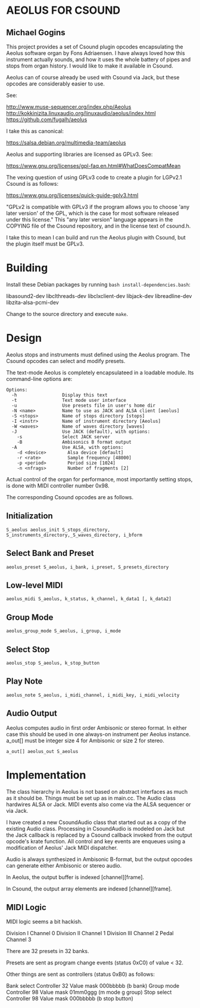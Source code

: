 # AEOLUS FOR CSOUND
## Michael Gogins

This project provides a set of Csound plugin opcodes encapsulating the 
Aeolus software organ by Fons Adriaensen. I have always loved how this 
instrument actually sounds, and how it uses the whole battery of pipes and 
stops from organ history. I would like to make it available in Csound.

Aeolus can of course already be used with Csound via Jack, but these 
opcodes are considerably easier to use.

See:

http://www.muse-sequencer.org/index.php/Aeolus
http://kokkinizita.linuxaudio.org/linuxaudio/aeolus/index.html
https://github.com/fugalh/aeolus

I take this as canonical:

https://salsa.debian.org/multimedia-team/aeolus

Aeolus and supporting libraries are licensed as GPLv3. See:

https://www.gnu.org/licenses/gpl-faq.en.html#WhatDoesCompatMean

The vexing question of using GPLv3 code to create a plugin for LGPv2.1 Csound 
is as follows:

https://www.gnu.org/licenses/quick-guide-gplv3.html

"GPLv2 is compatible with GPLv3 if the program allows you to choose 'any later 
version' of the GPL, which is the case for most software released under this 
license." This "any later version" language appears in the COPYING file of the 
Csound repository, and in the license text of csound.h.

I take this to mean I can build and run the Aeolus plugin with Csound, but the 
plugin itself must be GPLv3. 

# Building

Install these Debian packages by running `bash install-dependencies.bash`:

libasound2-dev
libclthreads-dev
libclxclient-dev
libjack-dev
libreadline-dev
libzita-alsa-pcmi-dev

Change to the source directory and execute `make`.

# Design

Aeolus stops and instruments must defined using the Aeolus program. The Csound 
opcodes can select and modify presets.

The text-mode Aeolus is completely encapsulateed in a loadable module. Its  
command-line options are:
```
Options:
  -h                 Display this text
  -t                 Text mode user interface
  -u                 Use presets file in user's home dir
  -N <name>          Name to use as JACK and ALSA client [aeolus]
  -S <stops>         Name of stops directory [stops]
  -I <instr>         Name of instrument directory [Aeolus]
  -W <waves>         Name of waves directory [waves]
  -J                 Use JACK (default), with options:
    -s               Select JACK server
    -B               Ambisonics B format output
  -A                 Use ALSA, with options:
    -d <device>        Alsa device [default]
    -r <rate>          Sample frequency [48000]
    -p <period>        Period size [1024]
    -n <nfrags>        Number of fragments [2]
```

Actual control of the organ for performance, most importantly setting stops, 
is done with MIDI controller number 0x98.

The corresponding Csound opcodes are as follows.

## Initialization

`S_aeolus aeolus_init S_stops_directory, S_instruments_directory,_S_waves_directory, i_bform`

## Select Bank and Preset

`aeolus_preset S_aeolus, i_bank, i_preset, S_presets_directory`

## Low-level MIDI

`aeolus_midi S_aeolus, k_status, k_channel, k_data1 [, k_data2]`

## Group Mode

`aeolus_group_mode S_aeolus, i_group, i_mode`

## Select Stop

`aeolus_stop S_aeolus, k_stop_button`

## Play Note

`aeolus_note S_aeolus, i_midi_channel, i_midi_key, i_midi_velocity`

## Audio Output

Aeolus computes audio in first order Ambisonic or stereo format.
In either case this should be used in one always-on instrument per 
Aeolus instance. a_out[] must be integer size 4 for Ambisonic or size 2 
for stereo.

`a_out[] aeolus_out S_aeolus`

# Implementation

The class hierarchy in Aeolus is not based on abstract interfaces as much as 
it should be. Things must be set up as in main.cc. The Audio class hardwires
ALSA or Jack. MIDI events also come via the ALSA sequencer or via Jack. 

I have created a new CsoundAudio class that started out as a copy of the 
existing Audio class. Processing in CsoundAudio is modeled on Jack but the 
Jack callback is replaced by a Csound callback invoked from the output 
opcode's krate function. All control and key events are enqueues using a 
modification of Aeolus' Jack MIDI dispatcher.

Audio is always synthesized in Ambisonic B-format, but the output opcodes 
can generate either Ambisonic or stereo audio.

In Aeolus, the output buffer is indexed [channel][frame].

In Csound, the output array elements are indexed [channel][frame].

## MIDI Logic

MIDI logic seems a bit hackish. 

Division I	    Channel 0
Division II	    Channel 1
Division III	Channel 2
Pedal	        Channel 3

There are 32 presets in 32 banks. 

Presets are sent as program change events (status 0xC0) of value < 32.

Other things are sent as controllers (status 0xB0) as follows:

Bank select     Controller 32   Value mask 000bbbbb (b bank)
Group mode      Controller 98   Value mask 01mm0ggg (m mode g group)
Stop select     Controller 98   Value mask 000bbbbb (b stop button)


